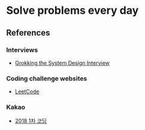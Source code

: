 # Solve problems every day

## References

### Interviews

- [Grokking the System Design Interview](https://www.educative.io/collection/5668639101419520/5649050225344512)

### Coding challenge websites

- [LeetCode](https://leetcode.com)

### Kakao

- [2018 1차 코딩](http://tech.kakao.com/2017/09/27/kakao-blind-recruitment-round-1/)